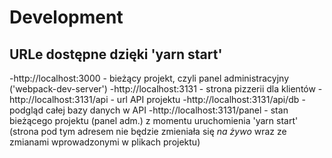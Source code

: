 # Development

## URLe dostępne dzięki 'yarn start'

-http://localhost:3000 - bieżący projekt, czyli panel administracyjny ('webpack-dev-server')
-http://localhost:3131 - strona pizzerii dla klientów
-http://localhost:3131/api - url API projektu
-http://localhost:3131/api/db - podgląd całej bazy danych w API
-http://localhost:3131/panel - stan bieżącego projektu (panel adm.) z momentu uruchomienia 'yarn start' (strona pod tym adresem nie będzie zmieniała się *na żywo* wraz ze zmianami wprowadzonymi w plikach projektu)
